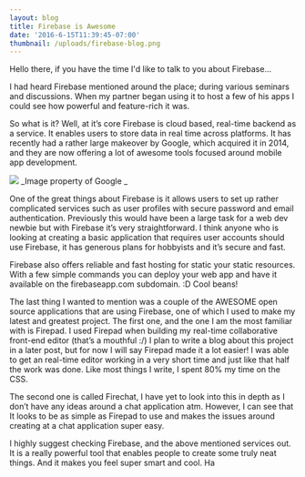 ```yaml
---
layout: blog
title: Firebase is Awesome
date: '2016-6-15T11:39:45-07:00'
thumbnail: /uploads/firebase-blog.png
---
```

Hello there, if you have the time I'd like to talk to you about Firebase… 

I had heard Firebase mentioned around the place; during various seminars and discussions. When my partner began using it to host a few of his apps I could see how powerful and feature-rich it was. 

So what is it? Well, at it’s core Firebase is cloud based, real-time backend as a service. It enables users to store data in real time across platforms. It has recently had a rather large makeover by Google, which acquired it in 2014, and they are now offering a lot of awesome tools focused around mobile app development. 

<img src="/uploads/firebase-img.png" class="blog-images-md">
_Image property of Google _

One of the great things about Firebase is it allows users to set up rather complicated services such as user profiles with secure password and email authentication. Previously this would have been a large task for a web dev newbie but with Firebase it’s very straightforward. I think anyone who is looking at creating a basic application that requires user accounts should use Firebase, it has generous plans for hobbyists and it’s secure and fast. 

Firebase also offers reliable and fast hosting for static your static resources. With a few simple commands you can deploy your web app and have it available on the firebaseapp.com subdomain. :D Cool beans! 

The last thing I wanted to mention was a couple of the AWESOME open source applications that are using Firebase, one of which I used to make my latest and greatest project. The first one, and the one I am the most familiar with is Firepad. I used Firepad when building my real-time collaborative front-end editor (that’s a mouthful :/) I plan to write a blog about this project in a later post, but for now I will say Firepad made it a lot easier! I was able to get an real-time editor working in a very short time and just like that half the work was done. Like most things I write, I spent 80% my time on the CSS. 

The second one is called Firechat, I have yet to look into this in depth as I don’t have any ideas around a chat application atm. However, I can see that It looks to be as simple as Firepad to use and makes the issues around creating at a chat application super easy. 

I highly suggest checking Firebase, and the above mentioned services out. It is a really powerful tool that enables people to create some truly neat things. And it makes you feel super smart and cool. Ha